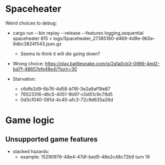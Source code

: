 # Spaceheater
Weird choices to debug:
- cargo run --bin replay --release --features logging,sequential spaceheater 815 < logs/Spaceheater_27385160-d469-4d9e-9b5e-8dbc3824f543.json.gz
  - Seems to think it will die going down?
- Wrong choice: https://play.battlesnake.com/g/2a1a0cb3-0986-4ed2-bd7f-48657efe48e4/?turn=30

- Starvation:
  - c6dfe2d9-6b76-4d58-b116-3e2a9af19e87
  - 76523316-d6c5-4051-9b97-c0d51c9c79d5
  - 0d3cf040-091d-4c40-afc3-72c9d635a26d

# Game logic
## Unsupported game features
- stacked hazards:
  - example: 15290976-48e4-47df-bed5-48e2c48c72b9 turn 19
  
